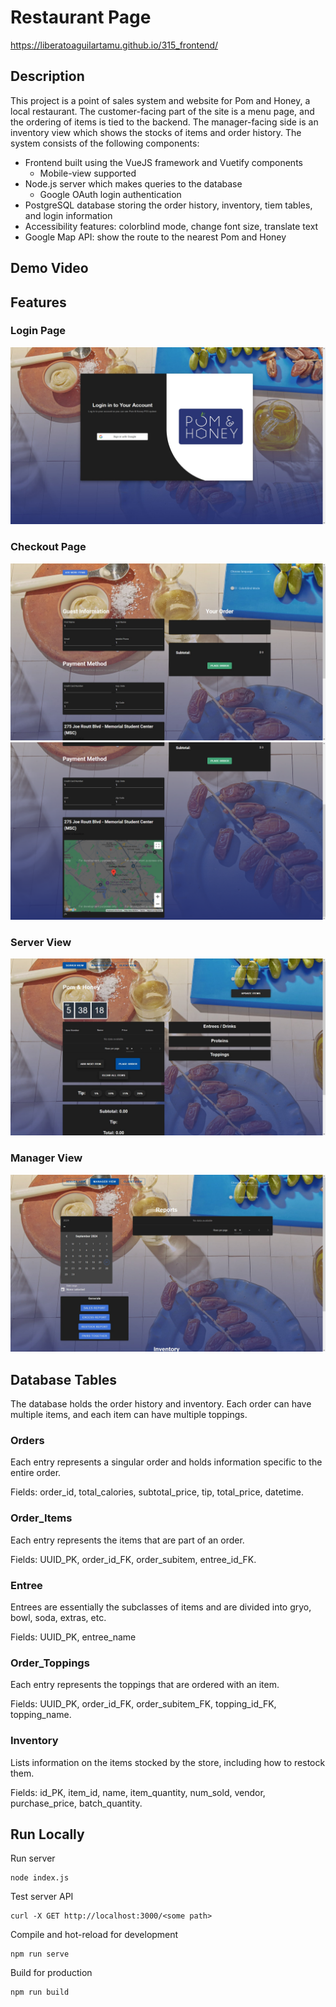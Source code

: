 # Restaurant Page

https://liberatoaguilartamu.github.io/315_frontend/

## Description

This project is a point of sales system and website for Pom and Honey, a local restaurant. The customer-facing part of the site is a menu page, and the ordering of items is tied to the backend. The manager-facing side is an inventory view which shows the stocks of items and order history. The system consists of the following components:

- Frontend built using the VueJS framework and Vuetify components
  - Mobile-view supported
- Node.js server which makes queries to the database
  - Google OAuth login authentication
- PostgreSQL database storing the order history, inventory, tiem tables, and login information
- Accessibility features: colorblind mode, change font size, translate text
- Google Map API: show the route to the nearest Pom and Honey

## Demo Video

## Features

### Login Page

<img src="./demo/login.jpg" width="auto" height="auto"/>

### Checkout Page

<img src="./demo/checkout_top.jpg" width="auto" height="auto"/>

<img src="./demo/checkout_bottom.png" width="auto" height="auto"/>

### Server View

<img src="./demo/server.jpg" width="auto" height="auto"/>

### Manager View

<img src="./demo/manager.jpg" width="auto" height="auto"/>

## Database Tables

The database holds the order history and inventory. Each order can have multiple items, and each item can have multiple toppings.

### Orders

Each entry represents a singular order and holds information specific to the entire order.

Fields: order_id, total_calories, subtotal_price, tip, total_price, datetime.

### Order_Items

Each entry represents the items that are part of an order.

Fields: UUID_PK, order_id_FK, order_subitem, entree_id_FK.

### Entree

Entrees are essentially the subclasses of items and are divided into gryo, bowl, soda, extras, etc.

Fields: UUID_PK, entree_name

### Order_Toppings

Each entry represents the toppings that are ordered with an item.

Fields: UUID_PK, order_id_FK, order_subitem_FK, topping_id_FK, topping_name.

### Inventory

Lists information on the items stocked by the store, including how to restock them.

Fields: id_PK, item_id, name, item_quantity, num_sold, vendor, purchase_price, batch_quantity.

## Run Locally

Run server

```
node index.js
```

Test server API

```
curl -X GET http://localhost:3000/<some path>
```

Compile and hot-reload for development

```
npm run serve
```

Build for production

```
npm run build
```
